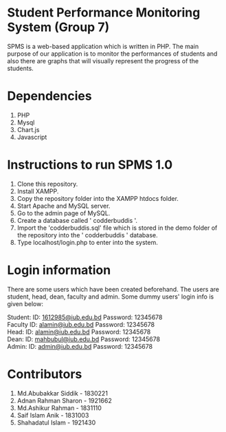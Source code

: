 # Student Performance Monitoring System (Group 7)
SPMS is a web-based application which is written in PHP. The main purpose of our application is to monitor the performances of students and also there are graphs that will visually represent the progress of the students.
# Dependencies
1. PHP <br>
2. Mysql <br>
3. Chart.js <br>
4. Javascript
# Instructions to run SPMS 1.0
1. Clone this repository.<br>
2. Install XAMPP.<br>
3. Copy the repository folder into the XAMPP htdocs folder.<br>
4. Start Apache and MySQL server.<br>
5. Go to the admin page of MySQL.<br>
6. Create a database called ' codderbuddis '.<br>
7. Import the 'codderbuddis.sql' file which is stored in the demo folder of the repository into the ' codderbuddis ' database.<br>
8. Type localhost/login.php to enter into the system.
# Login information
There are some users which have been created beforehand. The users are student, head, dean, faculty and admin. Some dummy users' login info is given below:

Student: ID: 1612985@iub.edu.bd Password: 12345678 <br>
Faculty ID: alamin@iub.edu.bd Password: 12345678 <br>
Head: ID: alamin@iub.edu.bd Password: 12345678 <br>
Dean: ID: mahbubul@iub.edu.bd Password: 12345678 <br>
Admin: ID: admin@iub.edu.bd Password: 12345678

# Contributors
1. Md.Abubakkar Siddik - 1830221<br>
2. Adnan Rahman Sharon - 1921662<br>
3. Md.Ashikur Rahman - 1831110<br>
4. Saif Islam Anik - 1831003<br>
5. Shahadatul Islam - 1921430<br>



